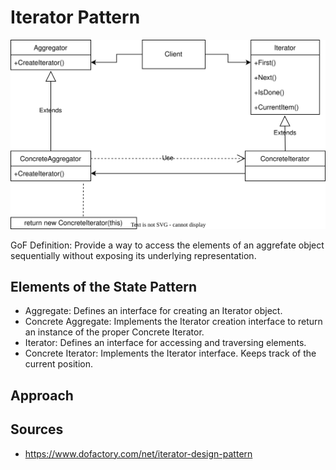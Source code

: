 # Iterator Pattern

![Iterator UML Diagram](iterator.svg)

GoF Definition: Provide a way to access the elements of an aggrefate object sequentially without exposing its underlying representation.

## Elements of the State Pattern

- Aggregate: Defines an interface for creating an Iterator object.
- Concrete Aggregate: Implements the Iterator creation interface to return an instance of the proper Concrete Iterator.
- Iterator: Defines an interface for accessing and traversing elements.
- Concrete Iterator: Implements the Iterator interface. Keeps track of the current position.

## Approach


## Sources

- https://www.dofactory.com/net/iterator-design-pattern
